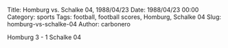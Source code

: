 Title: Homburg vs. Schalke 04, 1988/04/23
Date: 1988/04/23 00:00
Category: sports
Tags: football, football scores, Homburg, Schalke 04
Slug: homburg-vs-schalke-04
Author: carbonero


Homburg 3 - 1 Schalke 04
